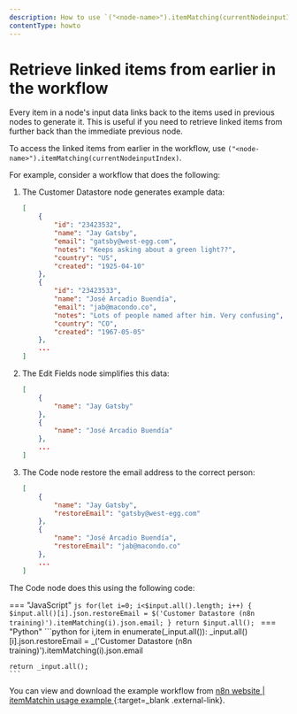 ```yaml
---
description: How to use `("<node-name>").itemMatching(currentNodeinputIndex)`
contentType: howto
---
```


# Retrieve linked items from earlier in the workflow

Every item in a node's input data links back to the items used in previous nodes to generate it. This is useful if you need to retrieve linked items from further back than the immediate previous node.

To access the linked items from earlier in the workflow, use `("<node-name>").itemMatching(currentNodeinputIndex)`.


For example, consider a workflow that does the following:

1. The Customer Datastore node generates example data:
	```json
	[
		{
			"id": "23423532",
			"name": "Jay Gatsby",
			"email": "gatsby@west-egg.com",
			"notes": "Keeps asking about a green light??",
			"country": "US",
			"created": "1925-04-10"
		},
		{
			"id": "23423533",
			"name": "José Arcadio Buendía",
			"email": "jab@macondo.co",
			"notes": "Lots of people named after him. Very confusing",
			"country": "CO",
			"created": "1967-05-05"
		},
		...
    ]
	```
2. The Edit Fields node simplifies this data:
	```json
	[
		{
			"name": "Jay Gatsby"
		},
		{
			"name": "José Arcadio Buendía"
		},
        ...
	]
	```
3. The Code node restore the email address to the correct person:
	```json
	[
		{
			"name": "Jay Gatsby",
			"restoreEmail": "gatsby@west-egg.com"
		},
		{
			"name": "José Arcadio Buendía",
			"restoreEmail": "jab@macondo.co"
		},
		...
	]
	```

The Code node does this using the following code:

=== "JavaScript"
	```js
	for(let i=0; i<$input.all().length; i++) {
  		$input.all()[i].json.restoreEmail = $('Customer Datastore (n8n training)').itemMatching(i).json.email;
	}
	return $input.all();
	```
=== "Python"
	```python
	for i,item in enumerate(_input.all()):
  		_input.all()[i].json.restoreEmail = _('Customer Datastore (n8n training)').itemMatching(i).json.email

	return _input.all();
	```

You can view and download the example workflow from [n8n website | itemMatchin usage example ](https://n8n.io/workflows/1966-itemmatching-usage-example/){:target=_blank .external-link}.
